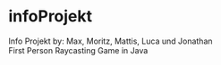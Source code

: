# infoProjekt
Info Projekt by: Max, Moritz, Mattis, Luca und Jonathan <br>
First Person Raycasting Game in Java <br>
